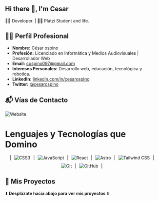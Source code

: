 ## Hi there 👋, I'm Cesar
👨‍💻 Developer. | 👨‍🚀 Platzi Student and life.

## 👨‍💻 Perfil Profesional

- **Nombre:** César ospino
- **Profesión:** Licenciado en Informática y Medios Audiovisuales | Desarrollador Web
- **Email:** cospino097@gmail.com
- **Intereses Personales:** Desarrollo web, educación, tecnológica y robotica.
- **LinkedIn:** [linkedin.com/in/cesarospino](https://www.linkedin.com/in/cesar-arturo-ospino-agamez-302586170/)
- **Twitter:** [@cesarospino](https://x.com/cesar_osag)

## 📬 Vías de Contacto

 ![Website](https://img.shields.io/website?down_color=red&down_message=Offline&style=for-the-badge&up_color=blue&up_message=Online&url=https%3A%2F%2Fcesarospino.vercel.app%2F)

# Lenguajes y Tecnologías que Domino
<p align="center" style="display: flex; flex-wrap: wrap; justify-content: center; gap: 10px;>

| ![HTML5](https://img.shields.io/badge/HTML5-E34F26?style=for-the-badge&logo=html5&logoColor=white) | ![CSS3](https://img.shields.io/badge/CSS3-1572B6?style=for-the-badge&logo=css3&logoColor=white)
| ![JavaScript](https://img.shields.io/badge/JavaScript-F7DF1E?style=for-the-badge&logo=javascript&logoColor=black) | ![React](https://img.shields.io/badge/React-61DAFB?style=for-the-badge&logo=react&logoColor=black)
| ![Astro](https://img.shields.io/badge/Astro-FF5D01?style=for-the-badge&logo=astro&logoColor=white) | ![Tailwind CSS](https://img.shields.io/badge/Tailwind_CSS-38B2AC?style=for-the-badge&logo=tailwind-css&logoColor=white)
| ![Git](https://img.shields.io/badge/Git-F05032?style=for-the-badge&logo=git&logoColor=white) | ![GitHub](https://img.shields.io/badge/GitHub-181717?style=for-the-badge&logo=github&logoColor=white) |
</p>

## 📂 Mis Proyectos

⬇️ **Desplázate hacia abajo para ver mis proyectos** ⬇️

